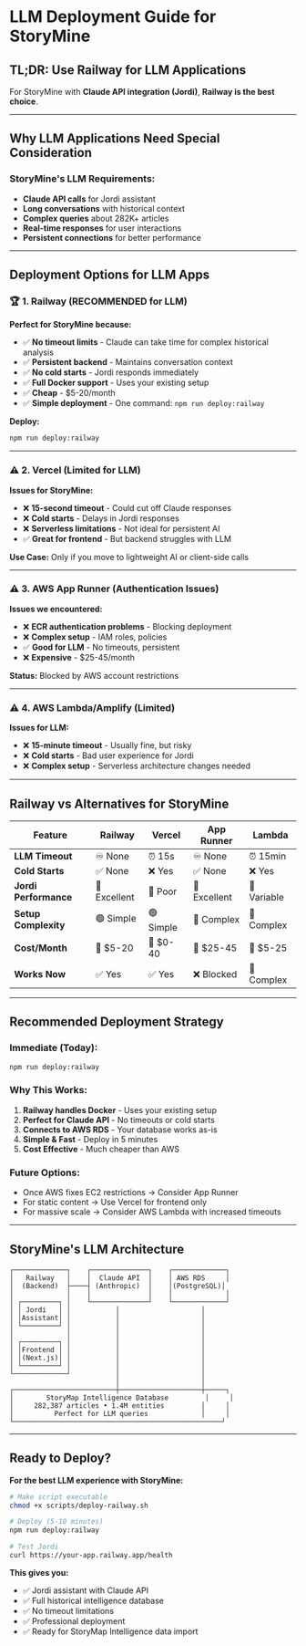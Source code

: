# LLM Deployment Guide for StoryMine

## **TL;DR: Use Railway for LLM Applications**

For StoryMine with **Claude API integration (Jordi)**, **Railway is the best choice**.

---

## **Why LLM Applications Need Special Consideration**

### **StoryMine's LLM Requirements:**
- **Claude API calls** for Jordi assistant
- **Long conversations** with historical context
- **Complex queries** about 282K+ articles
- **Real-time responses** for user interactions
- **Persistent connections** for better performance

---

## **Deployment Options for LLM Apps**

### 🏆 **1. Railway (RECOMMENDED for LLM)**

**Perfect for StoryMine because:**
- ✅ **No timeout limits** - Claude can take time for complex historical analysis
- ✅ **Persistent backend** - Maintains conversation context
- ✅ **No cold starts** - Jordi responds immediately
- ✅ **Full Docker support** - Uses your existing setup
- ✅ **Cheap** - $5-20/month
- ✅ **Simple deployment** - One command: `npm run deploy:railway`

**Deploy:**
```bash
npm run deploy:railway
```

---

### ⚠️ **2. Vercel (Limited for LLM)**

**Issues for StoryMine:**
- ❌ **15-second timeout** - Could cut off Claude responses
- ❌ **Cold starts** - Delays in Jordi responses
- ❌ **Serverless limitations** - Not ideal for persistent AI
- ✅ **Great for frontend** - But backend struggles with LLM

**Use Case:** Only if you move to lightweight AI or client-side calls

---

### ⚠️ **3. AWS App Runner (Authentication Issues)**

**Issues we encountered:**
- ❌ **ECR authentication problems** - Blocking deployment
- ❌ **Complex setup** - IAM roles, policies
- ✅ **Good for LLM** - No timeouts, persistent
- ❌ **Expensive** - $25-45/month

**Status:** Blocked by AWS account restrictions

---

### ⚠️ **4. AWS Lambda/Amplify (Limited)**

**Issues for LLM:**
- ❌ **15-minute timeout** - Usually fine, but risky
- ❌ **Cold starts** - Bad user experience for Jordi
- ❌ **Complex setup** - Serverless architecture changes needed

---

## **Railway vs Alternatives for StoryMine**

| Feature | Railway | Vercel | App Runner | Lambda |
|---------|---------|--------|------------|--------|
| **LLM Timeout** | ♾️ None | ⏰ 15s | ♾️ None | ⏰ 15min |
| **Cold Starts** | ✅ None | ❌ Yes | ✅ None | ❌ Yes |
| **Jordi Performance** | 🚀 Excellent | 🐌 Poor | 🚀 Excellent | 🔄 Variable |
| **Setup Complexity** | 🟢 Simple | 🟢 Simple | 🔴 Complex | 🔴 Complex |
| **Cost/Month** | 💚 $5-20 | 💛 $0-40 | 💛 $25-45 | 💚 $5-25 |
| **Works Now** | ✅ Yes | ✅ Yes | ❌ Blocked | 🔄 Complex |

---

## **Recommended Deployment Strategy**

### **Immediate (Today):**
```bash
npm run deploy:railway
```

### **Why This Works:**
1. **Railway handles Docker** - Uses your existing setup
2. **Perfect for Claude API** - No timeouts or cold starts  
3. **Connects to AWS RDS** - Your database works as-is
4. **Simple & Fast** - Deploy in 5 minutes
5. **Cost Effective** - Much cheaper than AWS

### **Future Options:**
- Once AWS fixes EC2 restrictions → Consider App Runner
- For static content → Use Vercel for frontend only
- For massive scale → Consider AWS Lambda with increased timeouts

---

## **StoryMine's LLM Architecture**

```
┌─────────────┐    ┌──────────────┐    ┌─────────────┐
│   Railway   │    │  Claude API  │    │ AWS RDS     │
│  (Backend)  ├────┤ (Anthropic)  │    │(PostgreSQL)│
│             │    │              │    │             │
│ ┌─────────┐ │    └──────────────┘    └─────────────┘
│ │ Jordi   │ │           │                    │
│ │Assistant│ │           │                    │
│ └─────────┘ │           │                    │
│             │           │                    │
│ ┌─────────┐ │           │                    │
│ │Frontend │ │           │                    │
│ │(Next.js)│ │           │                    │
│ └─────────┘ │           │                    │
└─────────────┘           │                    │
                          │                    │
┌─────────────────────────┼────────────────────┼─────┐
│        StoryMap Intelligence Database         │     │
│     282,387 articles • 1.4M entities         │     │
│          Perfect for LLM queries             │     │
└───────────────────────────────────────────────────┘
```

---

## **Ready to Deploy?**

**For the best LLM experience with StoryMine:**

```bash
# Make script executable
chmod +x scripts/deploy-railway.sh

# Deploy (5-10 minutes)
npm run deploy:railway

# Test Jordi
curl https://your-app.railway.app/health
```

**This gives you:**
- ✅ Jordi assistant with Claude API
- ✅ Full historical intelligence database
- ✅ No timeout limitations
- ✅ Professional deployment
- ✅ Ready for StoryMap Intelligence data import 
